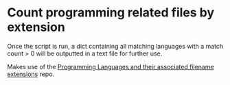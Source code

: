 # Count programming related files by extension

Once the script is run, a dict containing all matching languages with a match count > 0 will be outputted in a text file for further use. 

Makes use of the [Programming Languages and their associated filename extensions](https://github.com/DavidMetcalfe/Programming-Languages-and-associated-filename-extensions) repo.
